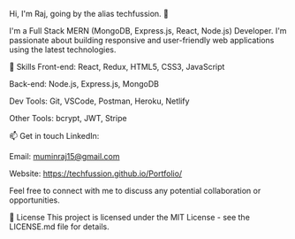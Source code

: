 

<!--
**techfussion/techfussion** is a ✨ _special_ ✨ repository because its `README.md` (this file) appears on your GitHub profile.

Here are some ideas to get you started:

- 🔭 I’m currently working on ...
- 🌱 I’m currently learning ...
- 👯 I’m looking to collaborate on ...
- 🤔 I’m looking for help with ...
- 💬 Ask me about ...
- 📫 How to reach me: ...
- 😄 Pronouns: ...
- ⚡ Fun fact: ...
-->
Hi, I'm Raj, going by the alias techfussion. 👋

I'm a Full Stack MERN (MongoDB, Express.js, React, Node.js) Developer. I'm passionate about building responsive and user-friendly web applications using the latest technologies.


🚀 Skills
Front-end: React, Redux, HTML5, CSS3, JavaScript

Back-end: Node.js, Express.js, MongoDB

Dev Tools: Git, VSCode, Postman, Heroku, Netlify

Other Tools: bcrypt, JWT, Stripe


📫 Get in touch
LinkedIn: 

Email: muminraj15@gmail.com

Website: https://techfussion.github.io/Portfolio/

Feel free to connect with me to discuss any potential collaboration or opportunities.


📝 License
This project is licensed under the MIT License - see the LICENSE.md file for details.
